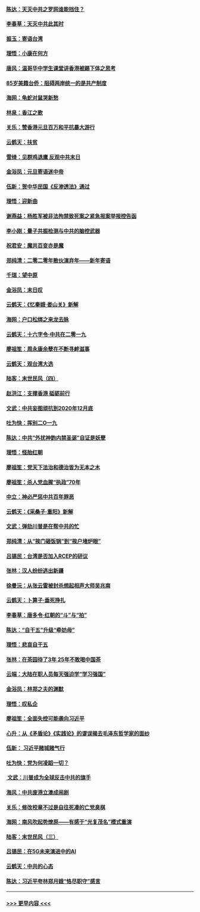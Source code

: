 #### [陈达：天灭中共之罗网谁能挡住？](../pages/nsc993/n11767465.md?t=01041633) 
#### [李春草：天灭中共此其时](../pages/nsc993/n11767452.md?t=01041633) 
#### [振玉：寄语台湾](../pages/nsc993/n11767432.md?t=01041633) 
#### [理悟：小康在何方](../pages/nsc993/n11767394.md?t=01041633) 
#### [唐风：温哥华中学生课堂讲香港被踢下体之思考](../pages/nsc993/n11766848.md?t=01041633) 
#### [85岁美籍台侨：阻碍两岸统一的是共产制度](../pages/nsc993/n11765043.md?t=01041633) 
#### [海网：龟蛇对鼠哭新愁](../pages/nsc993/n11764895.md?t=01041633) 
#### [林泉：香江之歌](../pages/nsc993/n11764415.md?t=01041633) 
#### [关乐：赞香港元旦百万和平抗暴大游行](../pages/nsc993/n11764382.md?t=01041633) 
#### [云鹤天：扶贫](../pages/nsc993/n11764245.md?t=01041633) 
#### [雪绮：见群鸡退鹰  反观中共末日](../pages/nsc993/n11762112.md?t=01041633) 
#### [金浴凤：元旦寄语迷中帝](../pages/nsc993/n11761788.md?t=01041633) 
#### [伍新：贺中华民国《反渗透法》通过](../pages/nsc993/n11761994.md?t=01041633) 
#### [理悟：迎新曲](../pages/nsc993/n11761152.md?t=01041633) 
#### [谢燕益：杨胜军被非法拘禁致死案之紧急报案举报控告函](../pages/nsc993/n11756134.md?t=01041633) 
#### [李小刚：量子共振检测与中共的脑控武器](../pages/nsc993/n11754518.md?t=01041633) 
#### [祝君安：魔共百变亦是魔](../pages/nsc993/n11754469.md?t=01041633) 
#### [郑纯清：二零二零年散伙演弃年——新年寄语](../pages/nsc993/n11754195.md?t=01041633) 
#### [千瑞：望中原](../pages/nsc993/n11754159.md?t=01041633) 
#### [金浴凤：末日叹](../pages/nsc993/n11752359.md?t=01041633) 
#### [云鹤天：《忆秦娥‧娄山关》新解](../pages/nsc993/n11752348.md?t=01041633) 
#### [海网：户口松绑之来龙去脉](../pages/nsc993/n11752328.md?t=01041633) 
#### [云鹤天：十六字令‧中共在二零一九](../pages/nsc993/n11752305.md?t=01041633) 
#### [廖祖笙：周永康余孽在不断寻衅滋事](../pages/nsc993/n11751013.md?t=01041633) 
#### [云鹤天：观台湾大选](../pages/nsc993/n11751007.md?t=01041633) 
#### [陆客：末世民风（四）](../pages/nsc993/n11749203.md?t=01041633) 
#### [赵洪江：支撑香港 砥砺前行](../pages/nsc993/n11748482.md?t=01041633) 
#### [文武：中共妄图顽抗到2020年12月底](../pages/nsc993/n11748446.md?t=01041633) 
#### [吐为快：挥别二O一九](../pages/nsc993/n11748411.md?t=01041633) 
#### [陈达：中共“外扰神韵内禁圣诞”自证是妖孽](../pages/nsc993/n11748226.md?t=01041633) 
#### [理悟：怪胎红朝](../pages/nsc993/n11748206.md?t=01041633) 
#### [廖祖笙：党天下法治和德治皆为无本之木](../pages/nsc993/n11748135.md?t=01041633) 
#### [廖祖笙：杀人党血腥“执政”70年](../pages/nsc993/n11745144.md?t=01041633) 
#### [中立：神必严惩中共百年罪恶](../pages/nsc993/n11744970.md?t=01041633) 
#### [云鹤天：《采桑子‧重阳》新解](../pages/nsc993/n11744948.md?t=01041633) 
#### [文武：弹劾川普是在帮中共的忙](../pages/nsc993/n11744758.md?t=01041633) 
#### [郑纯清：从“挨门砸饭锅”到“挨户堵炉眼”](../pages/nsc993/n11744745.md?t=01041633) 
#### [吕锡民：台湾是否加入RCEP的研议](../pages/nsc993/n11744701.md?t=01041633) 
#### [张林：汉人纷纷逃出新疆](../pages/nsc993/n11743530.md?t=01041633) 
#### [徐曼沅：从张云雷被封杀想起相声大师吴兆南](../pages/nsc993/n11741816.md?t=01041633) 
#### [云鹤天：卜算子‧垂死挣扎](../pages/nsc993/n11739956.md?t=01041633) 
#### [李春草：唐多令‧红朝的“斗”与“拍”](../pages/nsc993/n11739830.md?t=01041633) 
#### [陈达：“自干五”升级“牵妨母”](../pages/nsc993/n11739724.md?t=01041633) 
#### [理悟：悲哀自干五](../pages/nsc993/n11739547.md?t=01041633) 
#### [张林：在茶园待了3年 25年不敢喝中国茶](../pages/nsc993/n11739240.md?t=01041633) 
#### [云端：大陆在职人员每天强迫学“学习强国”](../pages/nsc993/n11738735.md?t=01041633) 
#### [金浴凤：林郑之夫的渊默](../pages/nsc993/n11737735.md?t=01041633) 
#### [理悟：叹私企](../pages/nsc993/n11737715.md?t=01041633) 
#### [廖祖笙：全面失控可能袭向习近平](../pages/nsc993/n11737704.md?t=01041633) 
#### [心升：从《矛盾论》《实践论》的谬误揭去毛泽东哲学家的面纱](../pages/nsc993/n11736962.md?t=01041633) 
#### [伍新： 习近平赌城赌气行](../pages/nsc993/n11736929.md?t=01041633) 
#### [吐为快：党为何凌蹈一切？](../pages/nsc993/n11736915.md?t=01041633) 
#### [ 文武：川普成为全球反击中共的旗手](../pages/nsc993/n11736882.md?t=01041633) 
#### [海风：中共废港立澳成闹剧](../pages/nsc993/n11735857.md?t=01041633) 
#### [关乐：修改校章不过是自往死凑的亡党臭棋](../pages/nsc993/n11735097.md?t=01041633) 
#### [海网：南风吹起势燎原——有感于“光复茂名”模式重演](../pages/nsc993/n11732308.md?t=01041633) 
#### [陆客：末世民风（三）](../pages/nsc993/n11732211.md?t=01041633) 
#### [吕锡民：在5G未来演进中的AI](../pages/nsc993/n11730010.md?t=01041633) 
#### [云鹤天：中共的心态](../pages/nsc993/n11729906.md?t=01041633) 
#### [陈达：习近平夸林郑月娥“恪尽职守”感言](../pages/nsc993/n11729881.md?t=01041633) 

----
#### [ >>> 更早内容 <<< ](../indexes/nsc993-earlier.md)
